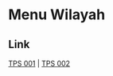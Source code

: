 # Menu Wilayah

## Link

[TPS 001](https://github.com/gigit-pemilu/pemilu-2024-91-papua/tree/main/pileg-dpr/hitung-suara/sub/91-papua/sub/20-mamberamo-raya/sub/08-sawai/sub/2006-anasi/sub/001-tps)
 | 
[TPS 002](https://github.com/gigit-pemilu/pemilu-2024-91-papua/tree/main/pileg-dpr/hitung-suara/sub/91-papua/sub/20-mamberamo-raya/sub/08-sawai/sub/2006-anasi/sub/002-tps)

